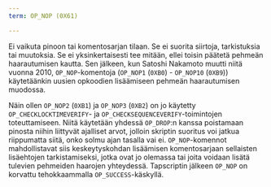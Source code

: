 ```yaml
---
term: OP_NOP (0X61)

---
```

Ei vaikuta pinoon tai komentosarjan tilaan. Se ei suorita siirtoja, tarkistuksia tai muutoksia. Se ei yksinkertaisesti tee mitään, ellei toisin päätetä pehmeän haarautumisen kautta. Sen jälkeen, kun Satoshi Nakamoto muutti niitä vuonna 2010, `OP_NOP`-komentoja (`OP_NOP1` (`0XB0`) - `OP_NOP10` (`0XB9`)) käytetäänkin uusien opkoodien lisäämiseen pehmeän haarautumisen muodossa.

Näin ollen `OP_NOP2` (`0XB1`) ja `OP_NOP3` (`0XB2`) on jo käytetty `OP_CHECKLOCKTIMEVERIFY`- ja `OP_CHECKSEQUENCEVERIFY`-toimintojen toteuttamiseen. Niitä käytetään yhdessä `OP_DROP`:n kanssa poistamaan pinosta niihin liittyvät ajalliset arvot, jolloin skriptin suoritus voi jatkua riippumatta siitä, onko solmu ajan tasalla vai ei. `OP_NOP`-komennot mahdollistavat siis keskeytyskohdan lisäämisen komentosarjaan sellaisten lisäehtojen tarkistamiseksi, jotka ovat jo olemassa tai joita voidaan lisätä tulevien pehmeiden haarojen yhteydessä. Tapscriptin jälkeen `OP_NOP` on korvattu tehokkaammalla `OP_SUCCESS`-käskyllä.